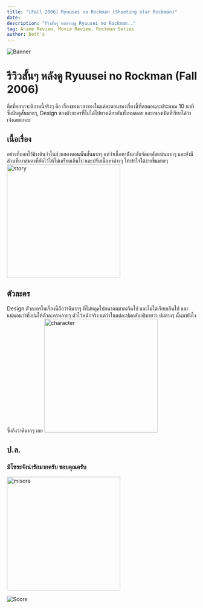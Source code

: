 ```yaml
---
title: "[Fall 2006] Ryuusei no Rockman (Shooting star Rockman)"
date: 
description: "รีวิวสั้นๆ หลังจากดู Ryuusei no Rockman.."
tag: Anime Review, Movie Review, Rockman Series
author: Deth's
---
```

![Banner](https://s4.anilist.co/file/anilistcdn/media/anime/cover/medium/bx1835-6GfMj4kSZo3b.jpg)

# รีวิวสั้นๆ หลังดู Ryuusei no Rockman (Fall 2006)

คือที่อยากจะติภาคนี้จริงๆ คือ เรื่องของเวลาของในแต่ละตอนของเรื่องนี้ที่ตกตอนละประมาณ 10 นาที ซึ่งมันดูสั้นมากๆ, Design ของตัวละครที่ไม่ได้ไปทางเดียวกันทั้งหมดเลย และเพลงเปิดที่เรียกได้ว่าเจ๋งเลยแหละ

## เนื้อเรื่อง
อย่างที่บอกไว้ข้างต้นว่าในส่วนของตอนนั้นสั้นมากๆ แต่ว่าเนื้อหาน้ันกลับจัดมาอัดแน่นมากๆ และยังมีส่วนที่เบาสมองที่ยัดไว้ให้ไม่เครียดเกินไป และปรับเนื้อหาต่างๆ ให้เข้าใจได้ง่ายขึ้นมากๆ
<img src="https://box.lolis.love/0/u0qxi.png" alt="story" width="300px" />


## ตัวละคร
Design ตัวละครในเรื่องนี้ถือว่าดีมากๆ ที่ไม่หลุดไปอนาคตมากเกินไป และไม่ได้เรียบเกินไป และแน่นอนว่าทิ้งปมให้ตัวละครหลายๆ ตัวไว้หนักจริง แต่ว่าในแต่ละปมกลับอธิบายว่า ปมต่างๆ นั้นมายังไงซึ่งถึงว่าดีมากๆ เลย
<img src="https://box.lolis.love/0/18u5p.jpg" alt="character" width="300px" />


## ป.ล.
### มิโซระจังน่ารักมากครับ ขอบคุณครับ
<img src="https://akamai-origin.myanimelist.net/images/characters/15/100423.jpg" alt="misora" width="300px" />

![Score](https://img.shields.io/badge/Score-10%2F10-coral?style=for-the-badge)
